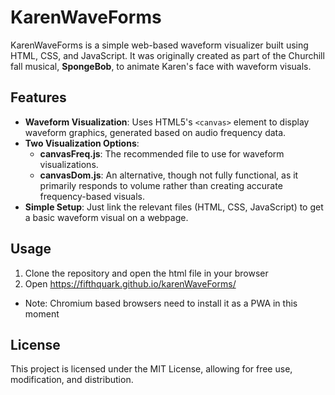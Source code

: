 # KarenWaveForms

KarenWaveForms is a simple web-based waveform visualizer built using HTML, CSS, and JavaScript. It was originally created as part of the Churchill fall musical, **SpongeBob**, to animate Karen's face with waveform visuals.

## Features

- **Waveform Visualization**: Uses HTML5's `<canvas>` element to display waveform graphics, generated based on audio frequency data.
- **Two Visualization Options**:
  - **canvasFreq.js**: The recommended file to use for waveform visualizations.
  - **canvasDom.js**: An alternative, though not fully functional, as it primarily responds to volume rather than creating accurate frequency-based visuals.
- **Simple Setup**: Just link the relevant files (HTML, CSS, JavaScript) to get a basic waveform visual on a webpage.

## Usage

1. Clone the repository and open the html file in your browser
2. Open https://fifthquark.github.io/karenWaveForms/
- Note: Chromium based browsers need to install it as a PWA in this moment
## License

This project is licensed under the MIT License, allowing for free use, modification, and distribution.